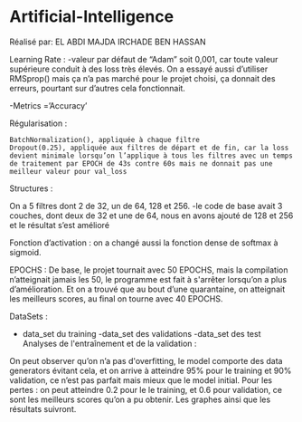 # Artificial-Intelligence
Réalisé par: 
EL ABDI MAJDA
IRCHADE BEN HASSAN


Learning Rate :
-valeur par défaut de “Adam” soit 0,001, car toute valeur supérieure conduit à des loss très élevés.
On a essayé aussi d’utiliser RMSprop()  mais ça n’a pas marché pour le projet choisi, ça donnait des erreurs, pourtant sur d’autres cela fonctionnait.

-Metrics =’Accuracy’


Régularisation :

    BatchNormalization(), appliquée à chaque filtre
    Dropout(0.25), appliquée aux filtres de départ et de fin, car la loss devient minimale lorsqu’on l’applique à tous les filtres avec un temps de traitement par EPOCH de 43s contre 60s mais ne donnait pas une meilleur valeur pour val_loss    


Structures :

On a 5 filtres dont 2 de 32, un de 64, 128 et 256.
-le code de base avait 3 couches, dont deux de 32 et une de 64, nous en avons ajouté de 128 et 256 et le résultat s’est amélioré




Fonction d’activation :
on a changé aussi la fonction dense de softmax à sigmoid.

EPOCHS :
De base, le projet tournait avec 50 EPOCHS, mais la compilation n’atteignait jamais les 50, le programme est fait à s'arrêter lorsqu’on a plus d’amélioration.
Et on a trouvé que au bout d’une quarantaine, on atteignait les meilleurs scores, au final on tourne avec 40 EPOCHS.

DataSets :
- data_set du training
-data_set des validations
-data_set des test
Analyses de l'entraînement et de la validation : 

On peut observer qu’on n’a pas d'overfitting, le model comporte des data generators évitant cela, et on arrive à atteindre 95% pour le training et 90% validation, ce n’est pas parfait mais mieux que le model initial.
Pour les pertes : on peut atteindre 0.2 pour le le training, et 0.6 pour validation, ce sont les meilleurs scores qu’on a pu obtenir.
Les graphes ainsi que les résultats suivront.
